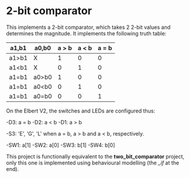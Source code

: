 # 2-bit comparator

This implements a 2-bit comparator, which takes 2 2-bit values and determines
the magnitude.  It implements the following truth table:

| a1,b1 | a0,b0 | a > b | a < b | a = b |
|-------|-------|-------|-------|-------|
| a1>b1 |   X   |   1   |   0   |   0   |
| a1<b1 |   X   |   0   |   1   |   0   |
| a1=b1 | a0>b0 |   1   |   0   |   0   |
| a1=b1 | a0<b0 |   0   |   1   |   0   |
| a1=b1 | a0=b0 |   0   |   0   |   1   |

On the Elbert V2, the switches and LEDs are configured thus:

-D3: a = b
-D2: a < b
-D1: a > b

-S3:  'E', 'G', 'L' when a = b, a > b and a < b, respectively.

-SW1: a[1]
-SW2: a[0]
-SW3: b[1]
-SW4: b[0]

This project is functionally equivalent to the **two_bit_comparator** project,
only this one is implemented using behavioural modelling (the *_if* at the 
end).
